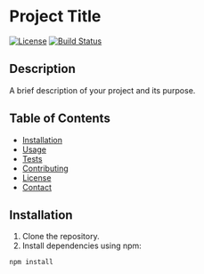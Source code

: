 # Project Title

[![License](https://img.shields.io/badge/license-MIT-blue.svg)](LICENSE)
[![Build Status](SK)](https://github.com/Sunil-Kumar-M/Cypress-EnchantingTravels)

## Description

A brief description of your project and its purpose.

## Table of Contents

- [Installation](#installation)
- [Usage](#usage)
- [Tests](#tests)
- [Contributing](#contributing)
- [License](#license)
- [Contact](#contact)

## Installation

1. Clone the repository.
2. Install dependencies using npm:

```bash
npm install
